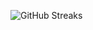 ![GitHub Streaks](https://github-streaks-mqc9.onrender.com/streak/happilli/image?theme=midnight&cache_bust=1743248954&lang=ja)
